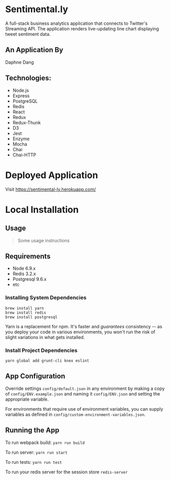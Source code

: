 # Sentimental.ly

A full-stack business analytics application that connects to Twitter's Streaming API. The application renders live-updating line chart displaying tweet sentiment data.

## An Application By

Daphne Dang

## Technologies:

- Node.js
- Express
- PostgreSQL
- Redis
- React
- Redux
- Redux-Thunk
- D3
- Jest
- Enzyme
- Mocha
- Chai
- Chai-HTTP

# Deployed Application

Visit https://sentimental-ly.herokuapp.com/

# Local Installation

## Usage

> Some usage instructions

## Requirements

- Node 6.9.x
- Redis 3.2.x
- Postgresql 9.6.x
- etc

### Installing System Dependencies

```
brew install yarn
brew install redis
brew install postgresql
```

Yarn is a replacement for npm. It's faster and *guarantees* consistency -- as you deploy your code in various environments, you won't run the risk of slight variations in what gets installed.

### Install Project Dependencies

```
yarn global add grunt-cli knex eslint
```

## App Configuration

Override settings `config/default.json` in any environment by making a copy of `config/ENV.example.json` and naming it `config/ENV.json` and setting the appropriate variable.

For environments that require use of environment variables, you can supply variables as defined in `config/custom-environment-variables.json`.

## Running the App

To run webpack build: `yarn run build`

To run server: `yarn run start`

To run tests: `yarn run test`

To run your redis server for the session store `redis-server`


